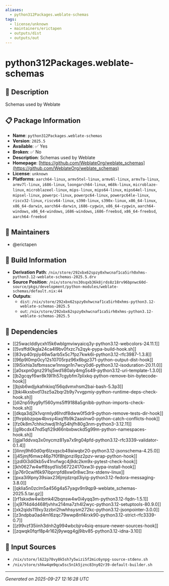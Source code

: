 ```yaml
---
aliases:
  - python312Packages.weblate-schemas
tags:
  - license/unknown
  - maintainers/erictapen
  - outputs/dist
  - outputs/out
---
```


# python312Packages.weblate-schemas

## 📝 Description

Schemas used by Weblate

## 📋 Package Information

- **Name**: `python312Packages.weblate-schemas`
- **Version**: `2025.5`
- **Available**: ✅ Yes
- **Broken**: ✅ No
- **Description**: Schemas used by Weblate
- **Homepage**: [https://github.com/WeblateOrg/weblate_schemas](https://github.com/WeblateOrg/weblate_schemas)
- **License**: `unknown`
- **Platforms**: `aarch64-linux`, `armv5tel-linux`, `armv6l-linux`, `armv7a-linux`, `armv7l-linux`, `i686-linux`, `loongarch64-linux`, `m68k-linux`, `microblaze-linux`, `microblazeel-linux`, `mips-linux`, `mips64-linux`, `mips64el-linux`, `mipsel-linux`, `powerpc-linux`, `powerpc64-linux`, `powerpc64le-linux`, `riscv32-linux`, `riscv64-linux`, `s390-linux`, `s390x-linux`, `x86_64-linux`, `x86_64-darwin`, `aarch64-darwin`, `i686-cygwin`, `x86_64-cygwin`, `aarch64-windows`, `x86_64-windows`, `i686-windows`, `i686-freebsd`, `x86_64-freebsd`, `aarch64-freebsd`
## 👥 Maintainers

- @erictapen


## 🔧 Build Information

- **Derivation Path**: `/nix/store/292xbx62spzy0xhwcnaf1ca5irh0xhms-python3.12-weblate-schemas-2025.5.drv`
- **Source Position**: `/nix/store/ns30sqxb36k8jrds8z18rv96bpnwc60d-source/pkgs/development/python-modules/weblate-schemas/default.nix:44`
- **Outputs**:
  - `dist`:  `/nix/store/292xbx62spzy0xhwcnaf1ca5irh0xhms-python3.12-weblate-schemas-2025.5`
  - `out`:  `/nix/store/292xbx62spzy0xhwcnaf1ca5irh0xhms-python3.12-weblate-schemas-2025.5`

## 🔗 Dependencies

- [[25waclddlycxh15k6wblgmviwyaicq3y-python3.12-webcolors-24.11.1]]
- [[5vsffdi0kgla24ca4l9bv0fxzc7s2qyk-pypa-build-hook.sh]]
- [[83vp40rpjiy46w5arb5x5c7fpz7kwk6i-python3.12-rfc3987-1.3.8]]
- [[96p9l0mp0cy12s10705rpz96x6bgz371-python-output-dist-hook]]
- [[9i5ixhla3sfbmsscw1nnsgn1n7wcy0d6-python3.12-isoduration-20.11.0]]
- [[a0sxpn0gnz291sj5wd1i80aly4mg5s49-python3.12-uri-template-1.3.0]]
- [[b2gcqyf6wr8k19l1h57cgybfm7plixkq-python-remove-bin-bytecode-hook]]
- [[bjsb6wdjykafnkixq156qdvmxhsm2bai-bash-5.3p3]]
- [[bki4kxsbvd13sz5a2bqr2b9y7vvgpmiy-python-runtime-deps-check-hook.sh]]
- [[di2np59yg9yf560yms5ff9188a5gnlbb-python-imports-check-hook.sh]]
- [[dkqa3dj2k1vqrmlyd6hrdf8dww0f5dr9-python-remove-tests-dir-hook]]
- [[fhrpbbzpqw4bvsy4ixq1fb9k2aaslnw0-python-catch-conflicts-hook]]
- [[fz0k8m7chhichwdj1h1g54hjfh80g3nm-python3-3.12.11]]
- [[g9bcdx47nd5qfi29d66nbxbwckd5g99m-python-namespaces-hook.sh]]
- [[gjal1ddvxq3x0nycmz81ya7x9rg04pfd-python3.12-rfc3339-validator-0.1.4]]
- [[ilinnj9h60d0qr6lzxqscb49aiwqbr20-python3.12-jsonschema-4.25.0]]
- [[j45jmjf6mwz46p7f0f8hjpnzi9pz2pzv-wrap-python-hook]]
- [[jzdl0i3di0kb5v41nvfwgc4j9dc2km9x-pytest-check-hook]]
- [[kh0627w4wff8syd1iis567224170xw3l-pypa-install-hook]]
- [[p76r0cwlf6k97ibprrpfd8xw0r8wc3nx-stdenv-linux]]
- [[pxa3i9lpny39siax236jmjdzrqd3iyig-python3.12-fedora-messaging-3.8.0]]
- [[qklia5n0zclm5a456g4a57yagv9n9qp9-weblate_schemas-2025.5.tar.gz]]
- [[rf1skxdw4wibmk4l2bqnsw4w0i4yqq3m-python3.12-fqdn-1.5.1]]
- [[xj97f4d4d468fjvhhx214ma7zh4l2wyc-python3.12-setuptools-80.9.0]]
- [[xk2qids119xy3zzbri2hwhhsysm272kc-python3.12-jsonpointer-3.0.0]]
- [[z3ndpba0ad4m16zqc79wwp8nf4irxk90-python3.12-strict-rfc3339-0.7]]
- [[z99vzf35iinh3dnh2g994wbcbjrv4siq-ensure-newer-sources-hook]]
- [[zqwqk0fqrf8p4r162j9ywqg4gj9ibv85-python3.12-idna-3.10]]

## 📁 Input Sources

- `/nix/store/l622p70vy8k5sh7y5wizi5f2mic6ynpg-source-stdenv.sh`
- `/nix/store/shkw4qm9qcw5sc5n1k5jznc83ny02r39-default-builder.sh`

---
*Generated on 2025-09-27 12:16:28 UTC*
